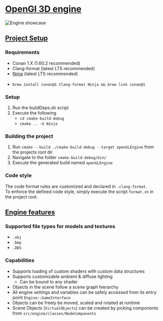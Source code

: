 # <u><b>OpenGl 3D engine</b></u>

<img src="https://github.com/Sokkero/openGL-engine/blob/master/src/resources/misc/engine.gif"  alt="Engine showcase"/>

## <u>Project Setup</u>
### Requirements
- Conan 1.X (1.60.2 recommended)
- Clang-format (latest LTS recommended)
- <a href="https://ninja-build.org/">Ninja</a> (latest LTS recommended)<br><br>
- `brew install conan@1 Clang-format Ninja && brew link conan@1`
### Setup
1) Run the buildDeps.sh script
2) Execute the following
   - `cd cmake-build-debug`
   - `cmake .. -G Ninja`

### Building the project
1) Run `cmake --build ./cmake-build-debug --target openGLEngine` from the projects root dir
2) Navigate to the folder `cmake-build-debug/bin/`
3) Execute the generated build named `openGLEngine`

### Code style
The code format rules are customized and declared in `.clang-format`.<br>
To enforce the defined code style, simply execute the script `format.sh` in the project root.

## <u>Engine features</u>
### Supported file types for models and textures
- `.obj`
- `.bmp`
- `.DDS`

### Capabilities
- Supports loading of custom shaders with custom data structures
- Supports customizable ambient & diffuse lighting
  - Can be bound to any shader
- Objects in the scene follow a scene graph hierarchy
- All engine settings and variables can be safely accessed from its entry point `Engine::GameInterface`
- Objects can be freely be moved, scaled and rotated at runtime
- Scene Objects (`VirtualObjects`) can be created by picking components from `src/engine/classes/NodeComponents`